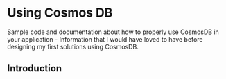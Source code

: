 # Using Cosmos DB
Sample code and documentation about how to properly use CosmosDB in your application - Information that I would have loved to have before designing my first solutions using CosmosDB.

## Introduction
